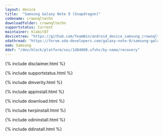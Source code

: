 ```yaml
---
layout: device
title:  "Samsung Galaxy Note 9 (Snapdragon)"
codename: crownqltechn
downloadfolder: crownqltechn
supportstatus: Current
maintainer: klabit87
devicetree: "https://github.com/TeamWin/android_device_samsung_crownqltechn"
xdathread: "https://forum.xda-developers.com/galaxy-note-9/samsung-galaxy-note-9-snapdragon-roms-kernels-recoveries--other-development/recovery-twrp-galaxy-note9-snapdragon-t3845536"
oem: Samsung
ddof: "/dev/block/platform/soc/1d84000.ufshc/by-name/recovery"
---
```


{% include disclaimer.html %}

{% include supportstatus.html %}

{% include dmverity.html %}

{% include appinstall.html %}

{% include download.html %}

{% include twrpinstall.html %}

{% include odininstall.html %}

{% include ddinstall.html %}
